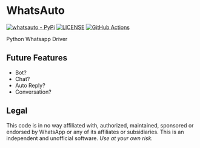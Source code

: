 # WhatsAuto

[![whatsauto - PyPi](https://img.shields.io/pypi/v/whatsauto)](https://pypi.org/project/whatsauto/)
[![LICENSE](https://img.shields.io/github/license/hexatester/whatsauto)](https://github.com/hexatester/whatsauto/blob/master/LICENSE)
[![GitHub Actions](https://github.com/hexatester/whatsauto/workflows/GitHub%20Actions/badge.svg)](https://github.com/hexatester/whatsauto/actions?query=workflow%3AGithub%3AActions)

Python Whatsapp Driver

## Future Features

- Bot?
- Chat?
- Auto Reply?
- Conversation?

## Legal

This code is in no way affiliated with, authorized, maintained, sponsored or endorsed by WhatsApp or any of its affiliates or subsidiaries. This is an independent and unofficial software. _Use at your own risk._
